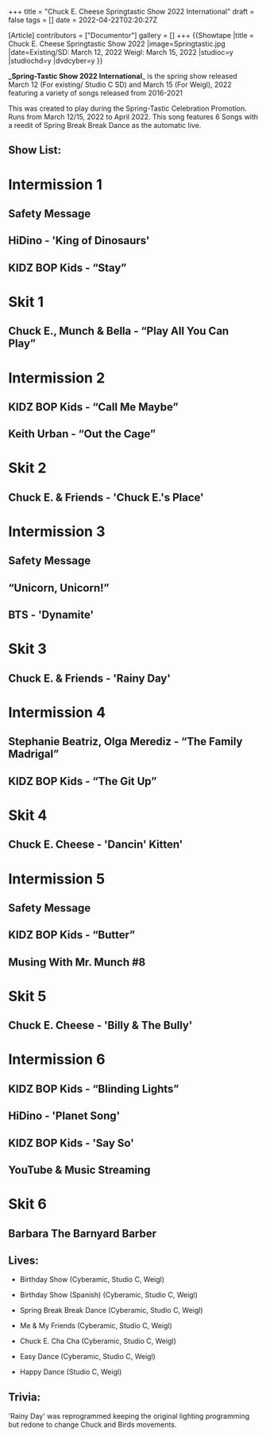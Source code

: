 +++
title = "Chuck E. Cheese Springtastic Show 2022 International"
draft = false
tags = []
date = 2022-04-22T02:20:27Z

[Article]
contributors = ["Documentor"]
gallery = []
+++
{{Showtape
|title = Chuck E. Cheese Springtastic Show 2022
|image=Springtastic.jpg
|date=Existing/SD: March 12, 2022 Weigl: March 15, 2022
|studioc=y
|studiochd=y
|dvdcyber=y
}}

**_Spring-Tastic Show 2022 International**_ is the spring show released March 12 (For existing/ Studio C SD) and March 15 (For Weigl), 2022 featuring a variety of songs released from 2016-2021

This was created to play during the Spring-Tastic Celebration Promotion. Runs from March 12/15, 2022 to April 2022. This song features 6 Songs with a reedit of Spring Break Break Dance as the automatic live.

## Show List: ##

# **Intermission 1** 
## Safety Message
## HiDino - 'King of Dinosaurs'
## KIDZ BOP Kids - “Stay”
# **Skit 1**
## Chuck E., Munch & Bella - “Play All You Can Play” 
# **Intermission 2**  
## KIDZ BOP Kids - “Call Me Maybe” 
## Keith Urban - “Out the Cage” 
# **Skit 2**
## Chuck E. & Friends - 'Chuck E.'s Place' 
# **Intermission 3**  
## Safety Message 
## “Unicorn, Unicorn!” 
## BTS - 'Dynamite' 
# **Skit 3**
## Chuck E. & Friends - 'Rainy Day' 
# **Intermission 4**  
## Stephanie Beatriz, Olga Merediz - “The Family Madrigal” 
## KIDZ BOP Kids - “The Git Up” 
# **Skit 4**
## Chuck E. Cheese - 'Dancin' Kitten' 
# **Intermission 5**  
## Safety Message  
## KIDZ BOP Kids - “Butter” 
## Musing With Mr. Munch #8 
# **Skit 5**
## Chuck E. Cheese - 'Billy & The Bully' 
# **Intermission 6**  
## KIDZ BOP Kids - “Blinding Lights” 
## HiDino - 'Planet Song' 
## KIDZ BOP Kids - 'Say So' 
## YouTube & Music Streaming 
# **Skit 6**
## Barbara The Barnyard Barber

## Lives: ##

* Birthday Show (Cyberamic, Studio C, Weigl)
* Birthday Show (Spanish) (Cyberamic, Studio C, Weigl)

* Spring Break Break Dance (Cyberamic, Studio C, Weigl)
* Me & My Friends (Cyberamic, Studio C, Weigl)
* Chuck E. Cha Cha (Cyberamic, Studio C, Weigl)
* Easy Dance (Cyberamic, Studio C, Weigl)
* Happy Dance (Studio C, Weigl)

## Trivia: ##
'Rainy Day' was reprogrammed keeping the original lighting programming but redone to change Chuck and Birds movements.
